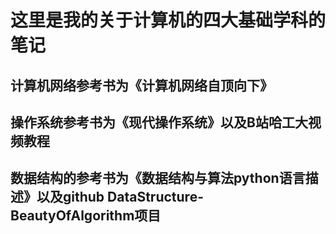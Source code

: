 # 这里是我的关于计算机的四大基础学科的笔记
## 计算机网络参考书为《计算机网络自顶向下》 
## 操作系统参考书为《现代操作系统》以及B站哈工大视频教程 
## 数据结构的参考书为《数据结构与算法python语言描述》以及github DataStructure-BeautyOfAlgorithm项目
